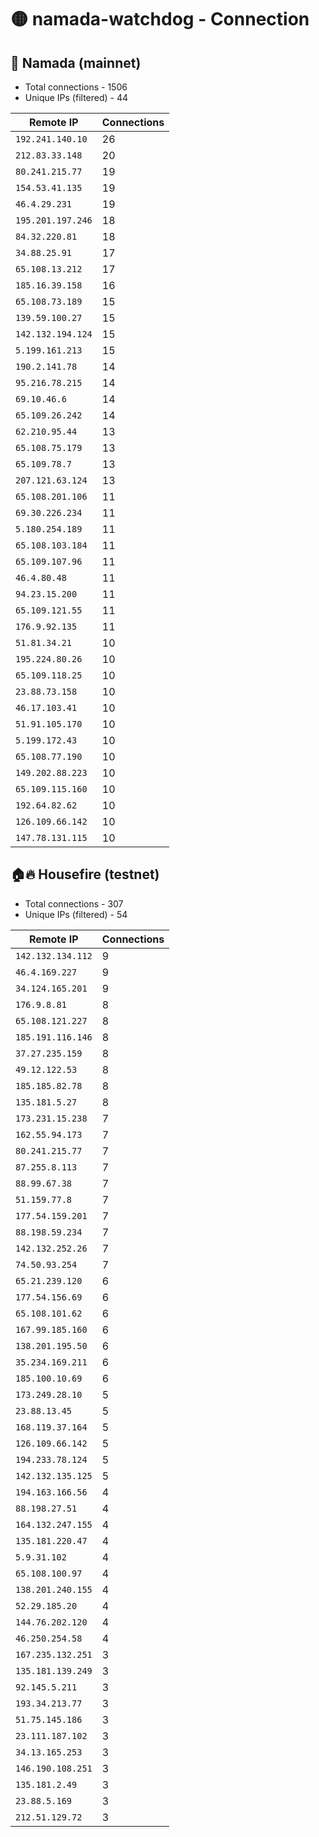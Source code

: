 # 🟡 namada-watchdog - Connection

## 🚀 Namada (mainnet)
- Total connections - 1506
- Unique IPs (filtered) - 44

| Remote IP | Connections |
|-----------|-------------|
| `192.241.140.10` | 26 |
| `212.83.33.148` | 20 |
| `80.241.215.77` | 19 |
| `154.53.41.135` | 19 |
| `46.4.29.231` | 19 |
| `195.201.197.246` | 18 |
| `84.32.220.81` | 18 |
| `34.88.25.91` | 17 |
| `65.108.13.212` | 17 |
| `185.16.39.158` | 16 |
| `65.108.73.189` | 15 |
| `139.59.100.27` | 15 |
| `142.132.194.124` | 15 |
| `5.199.161.213` | 15 |
| `190.2.141.78` | 14 |
| `95.216.78.215` | 14 |
| `69.10.46.6` | 14 |
| `65.109.26.242` | 14 |
| `62.210.95.44` | 13 |
| `65.108.75.179` | 13 |
| `65.109.78.7` | 13 |
| `207.121.63.124` | 13 |
| `65.108.201.106` | 11 |
| `69.30.226.234` | 11 |
| `5.180.254.189` | 11 |
| `65.108.103.184` | 11 |
| `65.109.107.96` | 11 |
| `46.4.80.48` | 11 |
| `94.23.15.200` | 11 |
| `65.109.121.55` | 11 |
| `176.9.92.135` | 11 |
| `51.81.34.21` | 10 |
| `195.224.80.26` | 10 |
| `65.109.118.25` | 10 |
| `23.88.73.158` | 10 |
| `46.17.103.41` | 10 |
| `51.91.105.170` | 10 |
| `5.199.172.43` | 10 |
| `65.108.77.190` | 10 |
| `149.202.88.223` | 10 |
| `65.109.115.160` | 10 |
| `192.64.82.62` | 10 |
| `126.109.66.142` | 10 |
| `147.78.131.115` | 10 |

## 🏠🔥 Housefire (testnet)

- Total connections - 307
- Unique IPs (filtered) - 54

| Remote IP | Connections |
|-----------|-------------|
| `142.132.134.112` | 9 |
| `46.4.169.227` | 9 |
| `34.124.165.201` | 9 |
| `176.9.8.81` | 8 |
| `65.108.121.227` | 8 |
| `185.191.116.146` | 8 |
| `37.27.235.159` | 8 |
| `49.12.122.53` | 8 |
| `185.185.82.78` | 8 |
| `135.181.5.27` | 8 |
| `173.231.15.238` | 7 |
| `162.55.94.173` | 7 |
| `80.241.215.77` | 7 |
| `87.255.8.113` | 7 |
| `88.99.67.38` | 7 |
| `51.159.77.8` | 7 |
| `177.54.159.201` | 7 |
| `88.198.59.234` | 7 |
| `142.132.252.26` | 7 |
| `74.50.93.254` | 7 |
| `65.21.239.120` | 6 |
| `177.54.156.69` | 6 |
| `65.108.101.62` | 6 |
| `167.99.185.160` | 6 |
| `138.201.195.50` | 6 |
| `35.234.169.211` | 6 |
| `185.100.10.69` | 6 |
| `173.249.28.10` | 5 |
| `23.88.13.45` | 5 |
| `168.119.37.164` | 5 |
| `126.109.66.142` | 5 |
| `194.233.78.124` | 5 |
| `142.132.135.125` | 5 |
| `194.163.166.56` | 4 |
| `88.198.27.51` | 4 |
| `164.132.247.155` | 4 |
| `135.181.220.47` | 4 |
| `5.9.31.102` | 4 |
| `65.108.100.97` | 4 |
| `138.201.240.155` | 4 |
| `52.29.185.20` | 4 |
| `144.76.202.120` | 4 |
| `46.250.254.58` | 4 |
| `167.235.132.251` | 3 |
| `135.181.139.249` | 3 |
| `92.145.5.211` | 3 |
| `193.34.213.77` | 3 |
| `51.75.145.186` | 3 |
| `23.111.187.102` | 3 |
| `34.13.165.253` | 3 |
| `146.190.108.251` | 3 |
| `135.181.2.49` | 3 |
| `23.88.5.169` | 3 |
| `212.51.129.72` | 3 |

